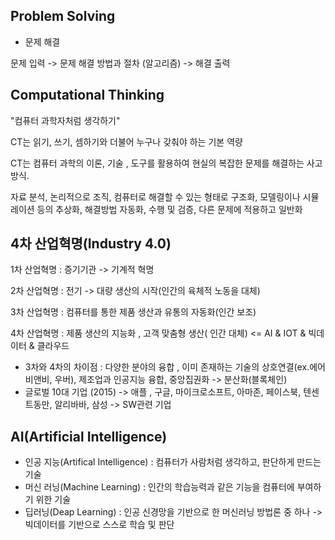 ## Problem Solving 

* 문제 해결 

문제 입력 -> 문제 해결 방법과 절차 (알고리즘) -> 해결 출력



## Computational Thinking

"컴퓨터 과학자처럼 생각하기"

CT는 읽기, 쓰기, 셈하기와 더불어 누구나 갖춰야 하는 기본 역량

CT는 컴퓨터 과학의 이론, 기술 , 도구를 활용하여 현실의 복잡한 문제를 해결하는 사고 방식.

자료 분석, 논리적으로 조직, 컴퓨터로 해결할 수 있는 형태로 구조화, 모델링이나 시뮬레이션 등의 추상화, 해결방법 자동화, 수행 및 검증, 다른 문제에 적용하고 일반화 



## 4차 산업혁명(Industry 4.0)

1차 산업혁명 : 증기기관 -> 기계적 혁명

2차 산업혁명 : 전기 -> 대량 생산의 시작(인간의 육체적 노동을 대체)

3차 산업혁명 : 컴퓨터를 통한 제품 생산과 유통의 자동화(인간 보조)

4차 산업혁명 : 제품 생산의 지능화 , 고객 맞춤형 생산( 인간 대체) <= AI & IOT  & 빅데이터 & 클라우드 

* 3차와 4차의 차이점 : 다양한 분야의 융합 , 이미 존재하는 기술의 상호연결(ex.에어비앤비, 우버), 제조업과 인공지능 융합, 중앙집권화 -> 분산화(블록체인)
* 글로벌 10대 기업 (2015) -> 애플 , 구글, 마이크로소프트, 아마존, 페이스북, 텐센트동만, 알리바바, 삼성 -> SW관련 기업



## AI(Artificial Intelligence)

* 인공 지능(Artifical Intelligence) : 컴퓨터가 사람처럼 생각하고, 판단하게 만드는 기술
* 머신 러닝(Machine Learning) : 인간의 학습능력과 같은 기능을 컴퓨터에 부여하기 위한 기술
* 딥러닝(Deap Learning) : 인공 신경망을 기반으로 한 머신러닝 방법론 중 하나 -> 빅데이터를 기반으로 스스로 학습 및 판단











